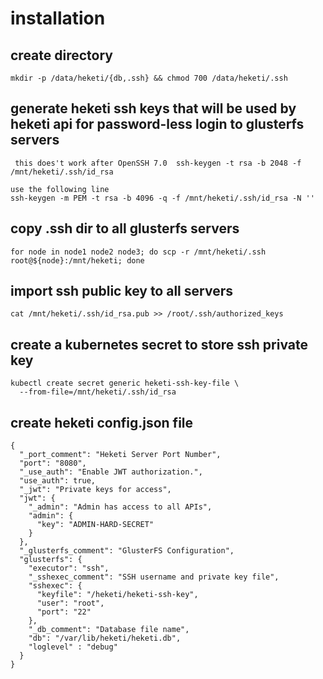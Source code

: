 # installation 

## create directory

```
mkdir -p /data/heketi/{db,.ssh} && chmod 700 /data/heketi/.ssh

```

## generate heketi ssh keys that will be used by heketi api for password-less login to glusterfs servers

```
 this does't work after OpenSSH 7.0  ssh-keygen -t rsa -b 2048 -f /mnt/heketi/.ssh/id_rsa

use the following line
ssh-keygen -m PEM -t rsa -b 4096 -q -f /mnt/heketi/.ssh/id_rsa -N ''
```

## copy .ssh dir to all glusterfs servers

```
for node in node1 node2 node3; do scp -r /mnt/heketi/.ssh root@${node}:/mnt/heketi; done
```

## import ssh public key to all servers

```
cat /mnt/heketi/.ssh/id_rsa.pub >> /root/.ssh/authorized_keys
```

## create a kubernetes secret to store ssh private key

```
kubectl create secret generic heketi-ssh-key-file \
  --from-file=/mnt/heketi/.ssh/id_rsa
```

## create heketi config.json file

```
{
  "_port_comment": "Heketi Server Port Number",
  "port": "8080",
  "_use_auth": "Enable JWT authorization.",
  "use_auth": true,
  "_jwt": "Private keys for access",
  "jwt": {
    "_admin": "Admin has access to all APIs",
    "admin": {
      "key": "ADMIN-HARD-SECRET"
    }
  },
  "_glusterfs_comment": "GlusterFS Configuration",
  "glusterfs": {
    "executor": "ssh",
    "_sshexec_comment": "SSH username and private key file",
    "sshexec": {
      "keyfile": "/heketi/heketi-ssh-key",
      "user": "root",
      "port": "22"
    },
    "_db_comment": "Database file name",
    "db": "/var/lib/heketi/heketi.db",
    "loglevel" : "debug"
  }
}
```



